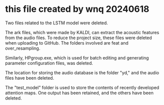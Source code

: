 # this file created by wnq 20240618

Two files related to the LSTM model were deleted.

The ark files, which were made by KALDI, can extract the acoustic features from the audio files. To reduce the project size, these files were deleted when uploading to GitHub. The folders involved are feat and over_resampling.

Similarly, HPgroup.exe, which is used for batch editing and generating parameter configuration files, was deleted.

The location for storing the audio database is the folder "yd," and the audio files have been deleted.

The "test_model" folder is used to store the contents of recently developed attention maps. One output has been retained, and the others have been deleted.